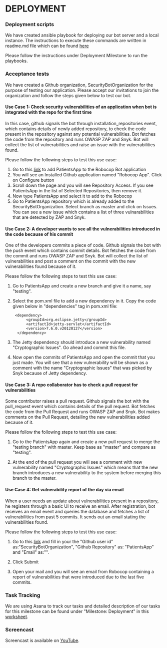 # DEPLOYMENT

### Deployment scripts

We have created ansible playbook for deploying our bot server and a local instance. The instructions to execute these commands are written in readme.md file which can be found [here](https://github.com/goeltanmay/SecurityBot/blob/master/README.md)

Please follow the instructions under Deployment Milestone to run the playbooks.

### Acceptance tests

We have created a Github organization, SecurityBotOrganization for the purpose of testing our application. Please accept our invitations to join the organization and follow the steps given below to test our bot.

#### Use Case 1: Check security vulnerabilities of an application when bot is integrated with the repo for the first time

In this case, github signals the bot through installation_repositories event, which contains details of newly added repository, to check the code present in the repository against any potential vulnerabilities. Bot fetches the code from the repository and runs OWASP ZAP and Snyk. Bot will collect the list of vulnerabilities and raise an issue with the vulnerabilities found.

Please follow the following steps to test this use case:

1. Go to this [link](https://github.com/organizations/SecurityBotOrganization/settings/installations) to add PatientsApp to the Robocop Bot application
2. You will see an Installed Github application named "Robocop App". Click on Configure button
3. Scroll down the page and you will see Repository Access. If you see PatientsApp in the list of Selected Repositories, then remove it.
4. Now type PatientsApp and select it to add to the Robocop
5. Go to PatientsApp repository which is already added to the SecurityBotOrganization. Select branch as master and click on Issues. You can see a new issue which contains a list of three vulnarabilities  that are detected by ZAP and Snyk.

#### Use Case 2: A developer wants to see all the vulnerabilities introduced in the code because of his commit

One of the developers commits a piece of code. Github signals the bot with the push event which contains commit details. Bot fetches the code from the commit and runs OWASP ZAP and Snyk. Bot will collect the list of vulnerabilities and post a comment on the commit with the new vulnerabilities found because of it.

Please follow the following steps to test this use case:

1. Go to PatientsApp and create a new branch and give it a name, say "testing".
2. Select the pom.xml file to add a new dependency in it. Copy the code given below in "dependencies" tag in pom.xml file:

        <dependency>
             <groupId>org.eclipse.jetty</groupId>
             <artifactId>jetty-servlet</artifactId>
             <version>7.6.0.v20120127</version>
         </dependency>

3. The Jetty dependency should introduce a new vulnerability named "Cryptographic Issues". Go ahead and commit this file.

4. Now open the commits of PatientsApp and open the commit that you just made. You will see that a new vulnerability will be shown as a comment with the name "Cryptographic Issues" that was picked by Snyk because of Jetty dependency.

#### Use Case 3: A repo collaborator has to check a pull request for vulnerabilities

Some contributor raises a pull request. Github signals the bot with the pull_request event which contains details of the pull request. Bot fetches the code from the Pull Request and runs OWASP ZAP and Snyk. Bot makes comments on the Pull Request, detailing the new vulnerabilities added because of it.

Please follow the following steps to test this use case:

1. Go to the PatientsApp again and create a new pull request to merge the "testing branch" with master. Keep base as "master" and compare as "testing".

2. At the end of the pull request you will see a comment with  new vulnerability named "Cryptographic Issues" which means that the new branch introduces a new vulnerability to the system before merging this branch to the master.

#### Use Case 4: Get vulnerability report of the day via email

When a user needs an update about vulnerabilities present in a repository, he registers through a basic UI to receive an email. After registration, bot receives an email event and queries the database and fetches a list of vulnerabilities from past 5 commits. It sends out an email stating the vulnerabilities found.

Please follow the following steps to test this use case:

1. Go to this [link](http://desolate-fortress-49649.herokuapp.com/emailreport) and fill in your the "Github user id" as:"SecurityBotOrganization", "Github Repository" as: "PatientsApp" and "Email" as:"<your email id>".

2. Click Submit

3. Open your mail and you will see an email from Robocop containing a report of vulnerabilities that were introduced due to the last five commits.


### Task Tracking
We are using Asana to track our tasks and detailed description of our tasks for this milestone can be found under "Milestone: Deployment" in this [worksheet](WORKSHEET.md).

### Screencast
Screencast is available on [YouTube](https://youtu.be/Qhn-OpmSwQM).

